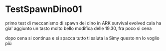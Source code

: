 # TestSpawnDino01
primo test di meccanismo di spawn dei dino in ARK survival evolved
cala ha gia' aggiunto un tasto molto bello
modifica delle 19.30, fra poco si cena 

dopo cena si continua e si spacca tutto
ti saluta la Simy
questo nn lo voglio più